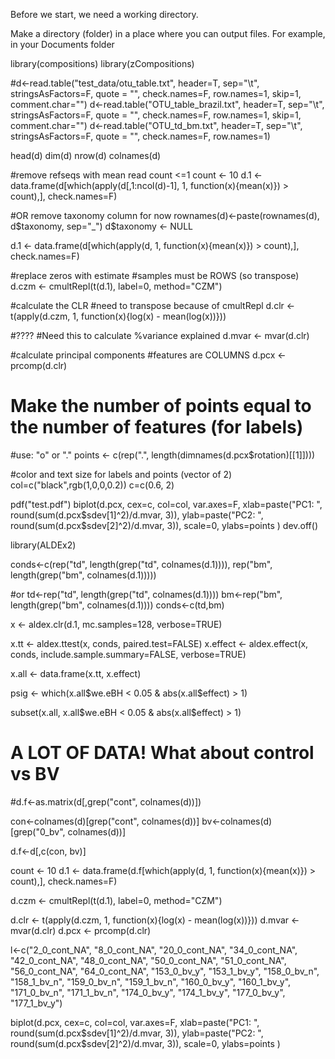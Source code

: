 Before we start, we need a working directory.

Make a directory (folder) in a place where you can output files. For example, in your Documents folder


library(compositions)
library(zCompositions)


#d<-read.table("test_data/otu_table.txt", header=T, sep="\t", stringsAsFactors=F, quote = "", check.names=F, row.names=1, skip=1, comment.char="")
d<-read.table("OTU_table_brazil.txt", header=T, sep="\t", stringsAsFactors=F, quote = "", check.names=F, row.names=1, skip=1, comment.char="")
d<-read.table("OTU_td_bm.txt", header=T, sep="\t", stringsAsFactors=F, quote = "", check.names=F, row.names=1)


head(d)
dim(d)
nrow(d)
colnames(d)


#remove refseqs with mean read count <=1
count <- 10
d.1 <- data.frame(d[which(apply(d[,1:ncol(d)-1], 1, function(x){mean(x)}) > count),], check.names=F)

#OR remove taxonomy column for now
rownames(d)<-paste(rownames(d), d$taxonomy, sep="_")
d$taxonomy <- NULL

d.1 <- data.frame(d[which(apply(d, 1, function(x){mean(x)}) > count),], check.names=F)


#replace zeros with estimate
#samples must be ROWS (so transpose)
d.czm <- cmultRepl(t(d.1),  label=0, method="CZM")

#calculate the CLR
#need to transpose because of cmultRepl
d.clr <- t(apply(d.czm, 1, function(x){log(x) - mean(log(x))}))


#????
#Need this to calculate %variance explained
d.mvar <- mvar(d.clr)


#calculate principal components
#features are COLUMNS
d.pcx <- prcomp(d.clr)

# Make the number of points equal to the number of features (for labels)
#use: "o" or "."
points <- c(rep(".", length(dimnames(d.pcx$rotation)[[1]])))

#color and text size for labels and points (vector of 2)
col=c("black",rgb(1,0,0,0.2))
c=c(0.6, 2)

pdf("test.pdf")
biplot(d.pcx, cex=c, col=col, var.axes=F,
    xlab=paste("PC1: ", round(sum(d.pcx$sdev[1]^2)/d.mvar, 3)),
    ylab=paste("PC2: ", round(sum(d.pcx$sdev[2]^2)/d.mvar, 3)),
    scale=0, ylabs=points
)
dev.off()


library(ALDEx2)

conds<-c(rep("td", length(grep("td", colnames(d.1)))), rep("bm", length(grep("bm", colnames(d.1)))))

#or
td<-rep("td", length(grep("td", colnames(d.1))))
bm<-rep("bm", length(grep("bm", colnames(d.1))))
conds<-c(td,bm)


x <- aldex.clr(d.1, mc.samples=128, verbose=TRUE)


x.tt <- aldex.ttest(x, conds, paired.test=FALSE)
x.effect <- aldex.effect(x, conds, include.sample.summary=FALSE, verbose=TRUE)

x.all <- data.frame(x.tt, x.effect)


psig <- which(x.all$we.eBH < 0.05 & abs(x.all$effect) > 1)

subset(x.all, x.all$we.eBH < 0.05 & abs(x.all$effect) > 1)

# A LOT OF DATA! What about control vs BV

#d.f<-as.matrix(d[,grep("cont", colnames(d))])

con<-colnames(d)[grep("cont", colnames(d))]
bv<-colnames(d)[grep("0_bv", colnames(d))]

d.f<-d[,c(con, bv)]

count <- 10
d.1 <- data.frame(d.f[which(apply(d, 1, function(x){mean(x)}) > count),], check.names=F)

d.czm <- cmultRepl(t(d.1),  label=0, method="CZM")

d.clr <- t(apply(d.czm, 1, function(x){log(x) - mean(log(x))}))
d.mvar <- mvar(d.clr)
d.pcx <- prcomp(d.clr)

l<-c("2_0_cont_NA", "8_0_cont_NA", "20_0_cont_NA", "34_0_cont_NA", "42_0_cont_NA", "48_0_cont_NA", "50_0_cont_NA", "51_0_cont_NA", "56_0_cont_NA", "64_0_cont_NA", "153_0_bv_y", "153_1_bv_y", "158_0_bv_n", "158_1_bv_n", "159_0_bv_n", "159_1_bv_n", "160_0_bv_y", "160_1_bv_y", "171_0_bv_n", "171_1_bv_n", "174_0_bv_y", "174_1_bv_y", "177_0_bv_y", "177_1_bv_y")

biplot(d.pcx, cex=c, col=col, var.axes=F,
    xlab=paste("PC1: ", round(sum(d.pcx$sdev[1]^2)/d.mvar, 3)),
    ylab=paste("PC2: ", round(sum(d.pcx$sdev[2]^2)/d.mvar, 3)),
    scale=0, ylabs=points
)

